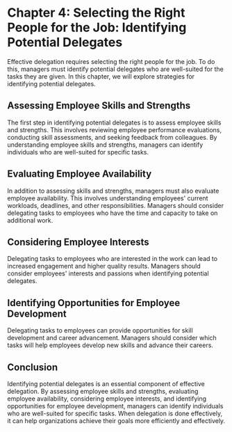 Chapter 4: Selecting the Right People for the Job: Identifying Potential Delegates
==================================================================================

Effective delegation requires selecting the right people for the job. To do this, managers must identify potential delegates who are well-suited for the tasks they are given. In this chapter, we will explore strategies for identifying potential delegates.

Assessing Employee Skills and Strengths
---------------------------------------

The first step in identifying potential delegates is to assess employee skills and strengths. This involves reviewing employee performance evaluations, conducting skill assessments, and seeking feedback from colleagues. By understanding employee skills and strengths, managers can identify individuals who are well-suited for specific tasks.

Evaluating Employee Availability
--------------------------------

In addition to assessing skills and strengths, managers must also evaluate employee availability. This involves understanding employees' current workloads, deadlines, and other responsibilities. Managers should consider delegating tasks to employees who have the time and capacity to take on additional work.

Considering Employee Interests
------------------------------

Delegating tasks to employees who are interested in the work can lead to increased engagement and higher quality results. Managers should consider employees' interests and passions when identifying potential delegates.

Identifying Opportunities for Employee Development
--------------------------------------------------

Delegating tasks to employees can provide opportunities for skill development and career advancement. Managers should consider which tasks will help employees develop new skills and advance their careers.

Conclusion
----------

Identifying potential delegates is an essential component of effective delegation. By assessing employee skills and strengths, evaluating employee availability, considering employee interests, and identifying opportunities for employee development, managers can identify individuals who are well-suited for specific tasks. When delegation is done effectively, it can help organizations achieve their goals more efficiently and effectively.
